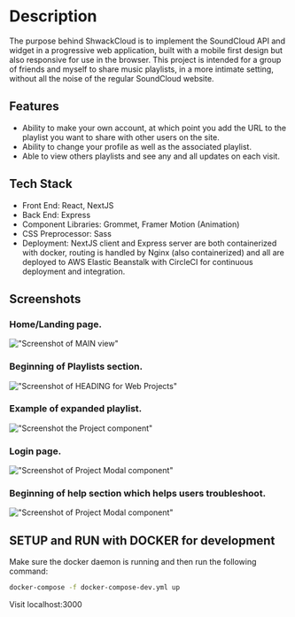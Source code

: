 # Description

The purpose behind ShwackCloud is to implement the SoundCloud API
and widget in a progressive web application, built with a mobile first design but also responsive for use in the browser. This project is intended for a group of friends and myself to share music playlists, in a more intimate setting, without all the noise of the regular SoundCloud website.

## Features

- Ability to make your own account, at which point you add the URL to the playlist you want to share with other users on the site.
- Ability to change your profile as well as the associated playlist.
- Able to view others playlists and see any and all updates on each visit.

## Tech Stack

- Front End: React, NextJS
- Back End: Express
- Component Libraries: Grommet, Framer Motion (Animation)
- CSS Preprocessor: Sass
- Deployment: NextJS client and Express server are both containerized with docker, routing is handled by Nginx (also containerized) and all are deployed to AWS Elastic Beanstalk with CircleCI for continuous deployment and integration.

## Screenshots

### Home/Landing page.

!["Screenshot of MAIN view"](https://github.com/mphbo/music-corner/blob/master/client/public/docs/1.png)

### Beginning of Playlists section.

!["Screenshot of HEADING for Web Projects"](https://github.com/mphbo/music-corner/blob/master/client/public/docs/2.png)

### Example of expanded playlist.

!["Screenshot the Project component"](https://github.com/mphbo/music-corner/blob/master/client/public/docs/3.png)

### Login page.

!["Screenshot of Project Modal component"](https://github.com/mphbo/music-corner/blob/master/client/public/docs/4.png)

### Beginning of help section which helps users troubleshoot.

!["Screenshot of Project Modal component"](https://github.com/mphbo/music-corner/blob/master/client/public/docs/5.png)

## SETUP and RUN with DOCKER for development

Make sure the docker daemon is running and then run the following command:

```sh
docker-compose -f docker-compose-dev.yml up
```

Visit localhost:3000
